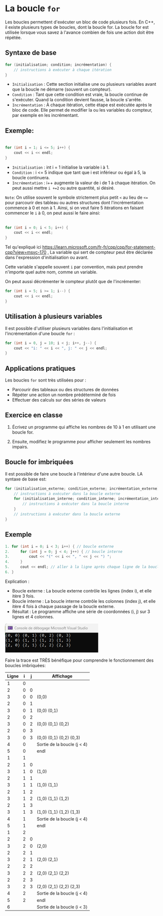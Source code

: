 # La boucle `for`

Les boucles permettent d'exécuter un bloc de code plusieurs fois. En C++, il existe plusieurs types de boucles, dont la boucle for. La boucle for est utilisée lorsque vous savez à l'avance combien de fois une action doit être répétée.

## Syntaxe de base

```cpp
for (initialisation; condition; incrémentation) {
    // instructions à exécuter à chaque itération
}
```

- `Initialisation` : Cette section initialise une ou plusieurs variables avant que la boucle ne démarre (souvent un compteur).
- `Condition` : Tant que cette condition est vraie, la boucle continue de s'exécuter. Quand la condition devient fausse, la boucle s'arrête.
- `Incrémentation` : À chaque itération, cette étape est exécutée après le bloc de code. Elle permet de modifier la ou les variables du compteur, par exemple en les incrémentant.

## Exemple:

```cpp

for (int i = 1; i <= 5; i++) {
    cout << i << endl;
}

```

- `Initialisation` : int i = 1 initialise la variable i à 1.
- `Condition` : i <= 5 indique que tant que i est inférieur ou égal à 5, la boucle continuera.
- `Incrémentation` : i++ augmente la valeur de i de 1 à chaque itération. On peut aussi mettre `i +=2` ou autre quantité, si désiré.


`Note`: On utilise souvent le symbole strictement plus petit `<` au lieu de `<=` pour parcourir des tableau ou autres structures dont l'incrémentation commence à 0 et non à 1. Ainsi, si on veut faire 5 itérations en faisant commencer le `i` à 0, on peut aussi le faire ainsi:

```cpp

for (int i = 0; i < 5; i++) {
    cout << i << endl;
}

```

Tel qu'expliqué ici https://learn.microsoft.com/fr-fr/cpp/cpp/for-statement-cpp?view=msvc-170 , La variable qui sert de compteur peut être déclarée dans l'expression d'initialisation ou avant.

Cette variable s'appelle souvent `i` par convention, mais peut prendre n'importe quel autre nom, comme un variable.

On peut aussi décrémenter le compteur plutôt que de l'incrémenter:

```cpp
for (int i = 5; i >= 1; i--) {
    cout << i << endl;
}
```

## Utilisation à plusieurs variables

Il est possible d'utiliser plusieurs variables dans l'initialisation et l'incrémentation d'une boucle `for` :

```cpp
for (int i = 0, j = 10; i < j; i++, j--) {
    cout << "i: " << i << ", j: " << j << endl;
}
```


## Applications pratiques

Les boucles `for` sont très utilisées pour :

- Parcourir des tableaux ou des structures de données
- Répéter une action un nombre prédéterminé de fois
- Effectuer des calculs sur des séries de valeurs


## Exercice en classe

1. Écrivez un programme qui affiche les nombres de 10 à 1 en utilisant une boucle for. 

2. Ensuite, modifiez le programme pour afficher seulement les nombres impairs.

## Boucle for imbriquées
Il est possible de faire une boucle à l'intérieur d'une autre boucle. LA syntaxe de base est:

```cpp
for (initialisation_externe; condition_externe; incrémentation_externe) {
    // instructions à exécuter dans la boucle externe
    for (initialisation_interne; condition_interne; incrémentation_interne) {
        // instructions à exécuter dans la boucle interne
    }
    // instructions à exécuter dans la boucle externe
}
```

## Exemple

```cpp
1. for (int i = 0; i < 3; i++) { // boucle externe
2.     for (int j = 0; j < 4; j++) { // boucle interne
3.         cout << "(" << i << ", " << j << ") ";
4.     }
5.     cout << endl; // aller à la ligne après chaque ligne de la boucle interne
6. }
```
Explication :
- Boucle externe : La boucle externe contrôle les lignes (index i), et elle itère 3 fois.
- Boucle interne : La boucle interne contrôle les colonnes (index j), et elle itère 4 fois à chaque passage de la boucle externe.
- Résultat : Le programme affiche une série de coordonnées (i, j) sur 3 lignes et 4 colonnes.

![2D](img/imbriquee.png)

Faire la trace est TRÈS bénéfique pour comprendre le fonctionnement des boucles imbriquées:

|Ligne | i |   j | Affichage |
|-------| ----------- | ----------- |----------|
|1  | 0 |   |  |
|2  | 0 | 0 |  |
|3  | 0 | 0 |(0,0) |
|2  | 0 | 1 |  |
|3  | 0 | 1 |(0,0) (0,1)|
|2  | 0 | 2 |  |
|3  | 0 | 2 |(0,0) (0,1) (0,2) |
|2  | 0 | 3 |  |
|3  | 0 | 3 |(0,0) (0,1) (0,2) (0,3)|
|4  | 0 |   | Sortie de la boucle (j < 4)|
|5  | 0 |   | endl |
|1  | 1 |   |      |
|2  | 1 | 0 |      |
|3  | 1 | 0 |(1,0) |
|2  | 1 | 1 |      |
|3  | 1 | 1 |(1,0) (1,1)|
|2  | 1 | 2 |  |
|3  | 1 | 2 |(1,0) (1,1) (1,2) |
|2  | 1 | 3 |  |
|3  | 1 | 3 |(1,0) (1,1) (1,2) (1,3)|
|4  | 1 |   | Sortie de la boucle (j < 4)|
|5  | 1 |   | endl |
|1  | 2 |   |      |
|2  | 2 | 0 |      |
|3  | 2 | 0 |(2,0) |
|2  | 2 | 1 |  |
|3  | 2 | 1 |(2,0) (2,1)|
|2  | 2 | 2 |  |
|3  | 2 | 2 |(2,0) (2,1) (2,2) |
|2  | 2 | 3 |  |
|3  | 2 | 3 |(2,0) (2,1) (2,2) (2,3)|
|4  | 2 |   | Sortie de la boucle (j < 4)|
|5  | 2 |   | endl |
|6  |   |   | Sortie de la boucle (i < 3)|
